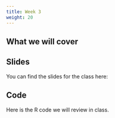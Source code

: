 ```yaml
---
title: Week 3
weight: 20
---
```


## What we will cover


## Slides

You can find the slides for the class here:


## Code

Here is the R code we will review in class.